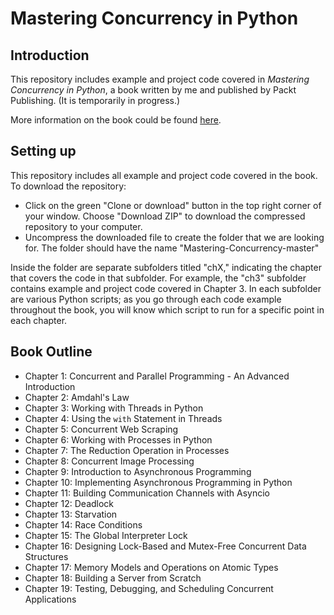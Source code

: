 # Mastering Concurrency in Python

## Introduction
This repository includes example and project code covered in _Mastering Concurrency
in Python_, a book written by me and published by Packt Publishing. (It is temporarily
in progress.)

More information on the book could be found [here](https://www.amazon.com/Mastering-Concurrency-Python-concurrency-applications-ebook/dp/B07GYLYNCR).


## Setting up
This repository includes all example and project code covered in the book.
To download the repository:
- Click on the green "Clone or download" button in the top right corner of your
window. Choose "Download ZIP" to download the compressed repository to your computer.
- Uncompress the downloaded file to create the folder that we are looking for.
The folder should have the name "Mastering-Concurrency-master"

Inside the folder are separate subfolders titled "chX," indicating the chapter
that covers the code in that subfolder. For example, the "ch3" subfolder contains
example and project code covered in Chapter 3. In each subfolder are various Python
scripts; as you go through each code example throughout the book, you will know
which script to run for a specific point in each chapter.

## Book Outline
- Chapter 1: Concurrent and Parallel Programming - An Advanced Introduction
- Chapter 2: Amdahl's Law
- Chapter 3: Working with Threads in Python
- Chapter 4: Using the `with` Statement in Threads
- Chapter 5: Concurrent Web Scraping
- Chapter 6: Working with Processes in Python
- Chapter 7: The Reduction Operation in Processes
- Chapter 8: Concurrent Image Processing
- Chapter 9: Introduction to Asynchronous Programming
- Chapter 10: Implementing Asynchronous Programming in Python
- Chapter 11: Building Communication Channels with Asyncio
- Chapter 12: Deadlock
- Chapter 13: Starvation
- Chapter 14: Race Conditions
- Chapter 15: The Global Interpreter Lock
- Chapter 16: Designing Lock-Based and Mutex-Free Concurrent Data Structures
- Chapter 17: Memory Models and Operations on Atomic Types
- Chapter 18: Building a Server from Scratch
- Chapter 19: Testing, Debugging, and Scheduling Concurrent Applications
